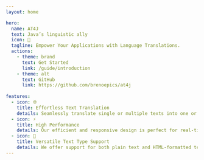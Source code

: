 ```yaml
---
layout: home

hero:
  name: AT4J
  text: Java’s linguistic ally
  icon: 💬
  tagline: Empower Your Applications with Language Translations.
  actions:
    - theme: brand
      text: Get Started
      link: /guide/introduction
    - theme: alt
      text: GitHub
      link: https://github.com/brenoepics/at4j
    
features:
  - icon: 🌐
    title: Effortless Text Translation
    details: Seamlessly translate single or multiple texts into one or more languages with just a single request.
  - icon: ⚡
    title: High Performance
    details: Our efficient and responsive design is perfect for real-time applications like live chats, offering top-tier language translation performance.
  - icon: 📝
    title: Versatile Text Type Support
    details: We offer support for both plain text and HTML-formatted text translation, providing flexible solutions for translating content in various formats.
---
```

